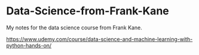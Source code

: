 # Data-Science-from-Frank-Kane
My notes for the data science course from Frank Kane.

https://www.udemy.com/course/data-science-and-machine-learning-with-python-hands-on/
